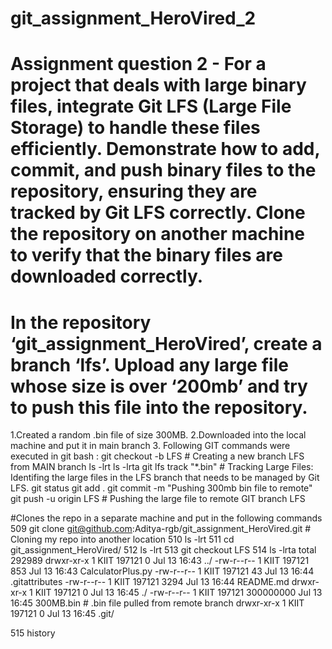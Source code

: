 # git_assignment_HeroVired_2

# Assignment question 2 - For a project that deals with large binary files, integrate Git LFS (Large File Storage) to handle these files efficiently. Demonstrate how to add, commit, and push binary files to the repository, ensuring they are tracked by Git LFS correctly. Clone the repository on another machine to verify that the binary files are downloaded correctly.

# In the repository ‘git_assignment_HeroVired’, create a branch ‘lfs’. Upload any large file whose size is over ‘200mb’ and try to push this file into the repository.

1.Created a random .bin file of size 300MB.
2.Downloaded into the local machine and put it in main branch
3. Following GIT commands were executed in git bash : 
   git checkout -b LFS # Creating a new branch LFS from MAIN branch
   ls -lrt
   ls -lrta
   git lfs track "*.bin" # Tracking Large Files: Identifing the large files in the LFS branch that needs to be managed by Git LFS.
   git status
   git add .
   git commit -m "Pushing 300mb bin file to remote"
   git push -u origin LFS # Pushing the large file to remote GIT branch LFS


#Clones the repo in a separate machine and put in the following commands
  509  git clone git@github.com:Aditya-rgb/git_assignment_HeroVired.git  # Cloning my repo into another location
  510  ls -lrt
  511  cd git_assignment_HeroVired/
  512  ls -lrt
  513  git checkout LFS
  514  ls -lrta
  total 292989
  drwxr-xr-x 1 KIIT 197121         0 Jul 13 16:43 ../
  -rw-r--r-- 1 KIIT 197121       853 Jul 13 16:43 CalculatorPlus.py
  -rw-r--r-- 1 KIIT 197121        43 Jul 13 16:44 .gitattributes
  -rw-r--r-- 1 KIIT 197121      3294 Jul 13 16:44 README.md
  drwxr-xr-x 1 KIIT 197121         0 Jul 13 16:45 ./
  -rw-r--r-- 1 KIIT 197121 300000000 Jul 13 16:45 300MB.bin              # .bin file pulled from remote branch
  drwxr-xr-x 1 KIIT 197121         0 Jul 13 16:45 .git/

  515  history
